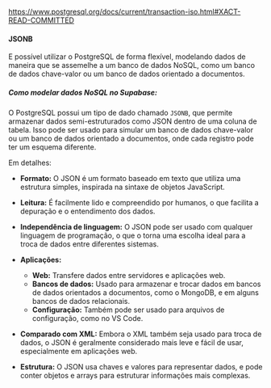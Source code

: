 
https://www.postgresql.org/docs/current/transaction-iso.html#XACT-READ-COMMITTED
#### JSONB
E possível utilizar o PostgreSQL de forma flexível, modelando dados de maneira que se assemelhe a um banco de dados NoSQL, como um banco de dados chave-valor ou um banco de dados orientado a documentos. 

##### Como modelar dados NoSQL no Supabase:
 O PostgreSQL possui um tipo de dado chamado `JSONB`, que permite armazenar dados semi-estruturados como JSON dentro de uma coluna de tabela. Isso pode ser usado para simular um banco de dados chave-valor ou um banco de dados orientado a documentos, onde cada registro pode ter um esquema diferente.

Em detalhes:

- **Formato:**
    O JSON é um formato baseado em texto que utiliza uma estrutura simples, inspirada na sintaxe de objetos JavaScript. 

- **Leitura:**
    É facilmente lido e compreendido por humanos, o que facilita a depuração e o entendimento dos dados. 

- **Independência de linguagem:**
    O JSON pode ser usado com qualquer linguagem de programação, o que o torna uma escolha ideal para a troca de dados entre diferentes sistemas. 

- **Aplicações:**
    - **Web:** Transfere dados entre servidores e aplicações web. 
    - **Bancos de dados:** Usado para armazenar e trocar dados em bancos de dados orientados a documentos, como o MongoDB, e em alguns bancos de dados relacionais. 
    - **Configuração:** Também pode ser usado para arquivos de configuração, como no VS Code. 

- **Comparado com XML:**
    Embora o XML também seja usado para troca de dados, o JSON é geralmente considerado mais leve e fácil de usar, especialmente em aplicações web.

- **Estrutura:**
    O JSON usa chaves e valores para representar dados, e pode conter objetos e arrays para estruturar informações mais complexas.
